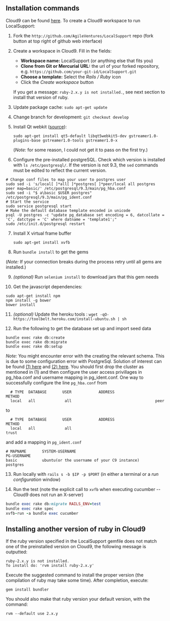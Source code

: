 ## Installation commands

Cloud9 can be found [here](https://c9.io/). To create a Cloud9 workspace to run LocalSupport:

1. Fork the `http://github.com/AgileVentures/LocalSupport` repo (fork button at top right of github web interface)
2. Create a workspace in Cloud9. Fill in the fields:
    - **Workspace name:** LocalSupport (or anything else that fits you)
    - **Clone from Git or Mercurial URL:** the url of your forked repository, e.g. `https://github.com/your-git-id/LocalSupport.git`
    - **Choose a template:** Select the *Rails / Ruby* icon
    - Click the *Create workspace* button
   
   If you get a message: `ruby-2.x.y is not installed.`, see next section to install that version of ruby.

3. Update package cache: `sudo apt-get update`
   
    
4. Change branch for development: `git checkout develop`


5. Install Qt webkit ([source](https://github.com/thoughtbot/capybara-webkit/wiki/Installing-Qt-and-compiling-capybara-webkit)): 

    `sudo apt-get install qt5-default libqt5webkit5-dev gstreamer1.0-plugins-base gstreamer1.0-tools gstreamer1.0-x`
    
    (*Note:* for some reason, I could not get it to pass on the first try.)

6. Configure the pre-installed postgreSQL. Check which version is installed with `ls /etc/postgresql/`. If the version is not 9.3, the `sed` commands must be edited to reflect the current version. 

```Shell
# Change conf files to map your user to postgres user
sudo sed -i 's/local[ ]*all[ ]*postgres[ ]*peer/local all postgres peer map=basic/' /etc/postgresql/9.3/main/pg_hba.conf
sudo sed -i "$ a\basic $USER postgres" /etc/postgresql/9.3/main/pg_ident.conf
# Start the service
sudo service postgresql start
# Make the default database template encoded in unicode
psql -U postgres -c "update pg_database set encoding = 6, datcollate = 'C', datctype = 'C' where datname = 'template1';"
sudo /etc/init.d/postgresql restart
```
  
7. Install X virtual frame buffer

    `sudo apt-get install xvfb`

8. Run `bundle install` to get the gems

 (*Note:* If your connection breaks during the process retry until all gems are installed.)

9. *(optional)* Run `selenium install` to download jars that this gem needs

10. Get the javascript dependencies:

```Shell
sudo apt-get install npm
npm install -g bower
bower install
```

11. *(optional)* Update the heroku tools : `wget -qO- https://toolbelt.heroku.com/install-ubuntu.sh | sh`

12. Run the following to get the database set up and import seed data

```Shell
bundle exec rake db:create
bundle exec rake db:migrate
bundle exec rake db:setup
```

*Note:*  You might encounter error with the creating the relevant schema. This is due to some configuration error with PostgreSql. Solution of interest can be found [(1) here](PostgreSQL-problems-in-Debian.md) and [(2) here](issues.md#peer-authentication-fails-for-user-postgres). You should first drop the cluster as mentioned in (1) and then configure the user access privillages in pg_hba.conf and username mapping in pg_ident.conf. One way to successfully configure the line `pg_hba.conf` from

```
  # TYPE  DATABASE       USER            ADDRESS                 METHOD
  local   all             all                                     peer
```
to 

```
  # TYPE  DATABASE       USER            ADDRESS                 METHOD
  local   all             all                                     trust
```
and add a mapping in `pg_ident.conf`
```
# MAPNAME       SYSTEM-USERNAME                                         PG-USERNAME
basic           ubuntu(or the username of your C9 instance)             postgres
```

13. Run locally with `rails s -b $IP -p $PORT` (in either a terminal or a *run configuration* window)

14. Run the test (note the explicit call to `xvfb` when executing cucumber -- Cloud9 does not run an X-server)

```ruby
bundle exec rake db:migrate RAILS_ENV=test  
bundle exec rake spec
xvfb-run -a bundle exec cucumber
```

## Installing another version of ruby in Cloud9

If the ruby version specified in the LocalSupport gemfile does not match one of the preinstalled version on Cloud9, the following message is outputted:

```
ruby-2.x.y is not installed.
To install do: 'rvm install ruby-2.x.y'
```
    
Execute the suggested command to install the proper version (the compilation of ruby may take some time). After completion, execute:
    
`gem install bundler`

You should also make that ruby version your default version, with the command:

`rvm --default use 2.x.y`

